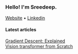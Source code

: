 <h3> Hello! I'm Sreedeep.</h3>

<p>
   <a href="https://sreedeepek.github.io/">Website</a> •
   <a href="https://www.linkedin.com/in/sreedeepek/">Linkedin</a>
</p>




#### Latest articles 

<p align="center">

 [Gradient Descent: Explained](https://sreedeep.netlify.app/posts/gradient-descent/)                                     
 [Vision transformer from Scratch](https://sreedeep.netlify.app/posts/vision-transformer/)

</p>
